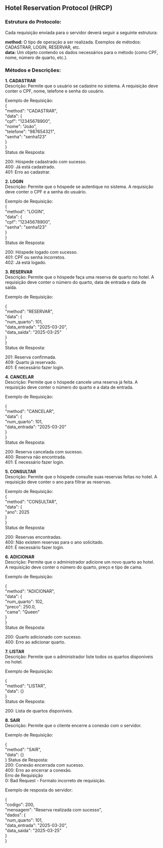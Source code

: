 ## **Hotel Reservation Protocol (HRCP)**

### **Estrutura do Protocolo:**
Cada requisição enviada para o servidor deverá seguir a seguinte estrutura:<br>

**method:** O tipo de operação a ser realizada. Exemplos de métodos: CADASTRAR, LOGIN, RESERVAR, etc.<br>
**data:** Um objeto contendo os dados necessários para o método (como CPF, nome, número de quarto, etc.).<br>



### **Métodos e Descrições:**


**1. CADASTRAR**<br>
Descrição: Permite que o usuário se cadastre no sistema. A requisição deve conter o CPF, nome, telefone e senha do usuário.<br>

Exemplo de Requisição:<br>
{<br>
  "method": "CADASTRAR",<br>
  "data": {<br>
    "cpf": "12345678900",<br>
    "nome": "João",<br>
    "telefone": "987654321",<br>
    "senha": "senha123"<br>
  }<br>
}<br>
Status de Resposta:<br>

200: Hóspede cadastrado com sucesso.<br>
400: Já está cadastrado.<br>
401: Erro ao cadastrar.<br>


**2. LOGIN**<br>
Descrição: Permite que o hóspede se autentique no sistema. A requisição deve conter o CPF e a senha do usuário.<br>

Exemplo de Requisição:<br>
{<br>
  "method": "LOGIN",<br>
  "data": {<br>
    "cpf": "12345678900",<br>
    "senha": "senha123"<br>
  }<br>
}<br>
Status de Resposta:<br>

200: Hóspede logado com sucesso.<br>
401: CPF ou senha incorretos.<br>
402: Já está logado.<br>


**3. RESERVAR**<br>
Descrição: Permite que o hóspede faça uma reserva de quarto no hotel. A requisição deve conter o número do quarto, data de entrada e data de saída.<br>

Exemplo de Requisição:<br>

{<br>
  "method": "RESERVAR",<br>
  "data": {<br>
    "num_quarto": 101,<br>
    "data_entrada": "2025-03-20",<br>
    "data_saida": "2025-03-25"<br>
  }<br>
}<br>
Status de Resposta:<br>

201: Reserva confirmada.<br>
409: Quarto já reservado.<br>
401: É necessário fazer login.<br>


**4. CANCELAR**<br>
Descrição: Permite que o hóspede cancele uma reserva já feita. A requisição deve conter o número do quarto e a data de entrada.<br>

Exemplo de Requisição:<br>

{<br>
  "method": "CANCELAR",<br>
  "data": {<br>
    "num_quarto": 101,<br>
    "data_entrada": "2025-03-20"<br>
  }<br>
}<br>
Status de Resposta:<br>

200: Reserva cancelada com sucesso.<br>
400: Reserva não encontrada.<br>
401: É necessário fazer login.<br>


**5. CONSULTAR**<br>
Descrição: Permite que o hóspede consulte suas reservas feitas no hotel. A requisição deve conter o ano para filtrar as reservas.<br>

Exemplo de Requisição:<br>
{<br>
  "method": "CONSULTAR",<br>
  "data": {<br>
    "ano": 2025<br>
  }<br>
}<br>
Status de Resposta:<br>

200: Reservas encontradas.<br>
400: Não existem reservas para o ano solicitado.<br>
401: É necessário fazer login.<br>


**6. ADICIONAR**<br>
Descrição: Permite que o administrador adicione um novo quarto ao hotel. A requisição deve conter o número do quarto, preço e tipo de cama.<br>

Exemplo de Requisição:<br>

{<br>
  "method": "ADICIONAR",<br>
  "data": {<br>
    "num_quarto": 102,<br>
    "preco": 250.0,<br>
    "cama": "Queen"<br>
  }<br>
}<br>
Status de Resposta:<br>

200: Quarto adicionado com sucesso.<br>
400: Erro ao adicionar quarto.<br>

**7. LISTAR**<br>
Descrição: Permite que o administrador liste todos os quartos disponíveis no hotel.<br>

Exemplo de Requisição:<br>

{<br>
  "method": "LISTAR",<br>
  "data": {}<br>
}<br>
Status de Resposta:<br>

200: Lista de quartos disponíveis.<br>

**8. SAIR**<br>
Descrição: Permite que o cliente encerre a conexão com o servidor.<br>

Exemplo de Requisição:<br>

{<br>
  "method": "SAIR",<br>
  "data": {}<br>
}
Status de Resposta:
<br>
200: Conexão encerrada com sucesso.<br>
400: Erro ao encerrar a conexão.<br>
Erro de Requisição<br>
0: Bad Request - Formato incorreto de requisição.<br>

Exemplo de resposta do servidor:<br>

{<br>
  "codigo": 200,<br>
  "mensagem": "Reserva realizada com sucesso",<br>
  "dados": {<br>
    "num_quarto": 101,<br>
    "data_entrada": "2025-03-20",<br>
    "data_saida": "2025-03-25"<br>
  }<br>
}<br>